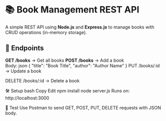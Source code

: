 # 📚 Book Management REST API

A simple REST API using **Node.js** and **Express.js** to manage books with CRUD operations (in-memory storage).

## 🚀 Endpoints
**GET /books** → Get all books
**POST /books** → Add a book  
  Body:
  json
  { "title": "Book Title", "author": "Author Name" }
PUT /books/:id → Update a book

DELETE /books/:id → Delete a book

🛠 Setup
bash
Copy
Edit
npm install
node server.js
Runs on: http://localhost:3000

📌 Test
Use Postman to send GET, POST, PUT, DELETE requests with JSON body.
